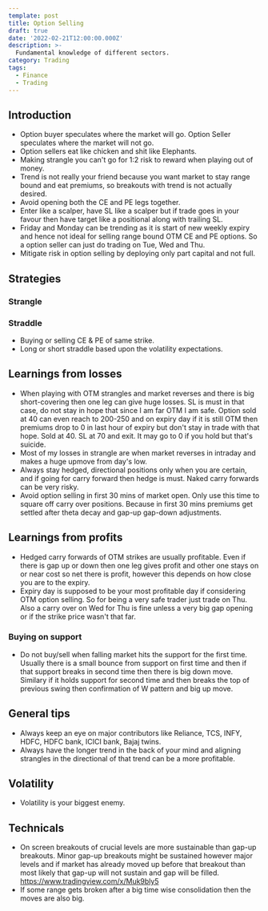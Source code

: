 ```yaml
---
template: post
title: Option Selling
draft: true
date: '2022-02-21T12:00:00.000Z'
description: >-
  Fundamental knowledge of different sectors.
category: Trading
tags:
  - Finance
  - Trading
---
```


## Introduction

- Option buyer speculates where the market will go. Option Seller speculates where the market will not go.
- Option sellers eat like chicken and shit like Elephants.
- Making strangle you can't go for 1:2 risk to reward when playing out of money.
- Trend is not really your friend because you want market to stay range bound and eat premiums, so breakouts with trend is not actually desired.
- Avoid opening both the CE and PE legs together.
- Enter like a scalper, have SL like a scalper but if trade goes in your favour then have target like a positional along with trailing SL.
- Friday and Monday can be trending as it is start of new weekly expiry and hence not ideal for selling range bound OTM CE and PE options. So a option seller can just do trading on Tue, Wed and Thu.
- Mitigate risk in option selling by deploying only part capital and not full.

## Strategies

### Strangle

### Straddle

- Buying or selling CE & PE of same strike.
- Long or short straddle based upon the volatility expectations.

## Learnings from losses

- When playing with OTM strangles and market reverses and there is big short-covering then one leg can give huge losses. SL is must in that case, do not stay in hope that since I am far OTM I am safe. Option sold at 40 can even reach to 200-250 and on expiry day if it is still OTM then premiums drop to 0 in last hour of expiry but don't stay in trade with that hope. Sold at 40. SL at 70 and exit. It may go to 0 if you hold but that's suicide.
- Most of my losses in strangle are when market reverses in intraday and makes a huge upmove from day's low.
- Always stay hedged, directional positions only when you are certain, and if going for carry forward then hedge is must. Naked carry forwards can be very risky.
- Avoid option selling in first 30 mins of market open. Only use this time to square off carry over positions. Because in first 30 mins premiums get settled after theta decay and gap-up gap-down adjustments.

## Learnings from profits

- Hedged carry forwards of OTM strikes are usually profitable. Even if there is gap up or down then one leg gives profit and other one stays on or near cost so net there is profit, however this depends on how close you are to the expiry.
- Expiry day is supposed to be your most profitable day if considering OTM option selling. So for being a very safe trader just trade on Thu. Also a carry over on Wed for Thu is fine unless a very big gap opening or if the strike price wasn't that far.

### Buying on support

- Do not buy/sell when falling market hits the support for the first time. Usually there is a small bounce from support on first time and then if that support breaks in second time then there is big down move. Similary if it holds support for second time and then breaks the top of previous swing then confirmation of W pattern and big up move.

## General tips

- Always keep an eye on major contributors like Reliance, TCS, INFY, HDFC, HDFC bank, ICICI bank, Bajaj twins.
- Always have the longer trend in the back of your mind and aligning strangles in the directional of that trend can be a more profitable.

## Volatility

- Volatility is your biggest enemy.

## Technicals

- On screen breakouts of crucial levels are more sustainable than gap-up breakouts. Minor gap-up breakouts might be sustained however major levels and if market has already moved up before that breakout than most likely that gap-up will not sustain and gap will be filled. https://www.tradingview.com/x/Muk9bly5
- If some range gets broken after a big time wise consolidation then the moves are also big.
